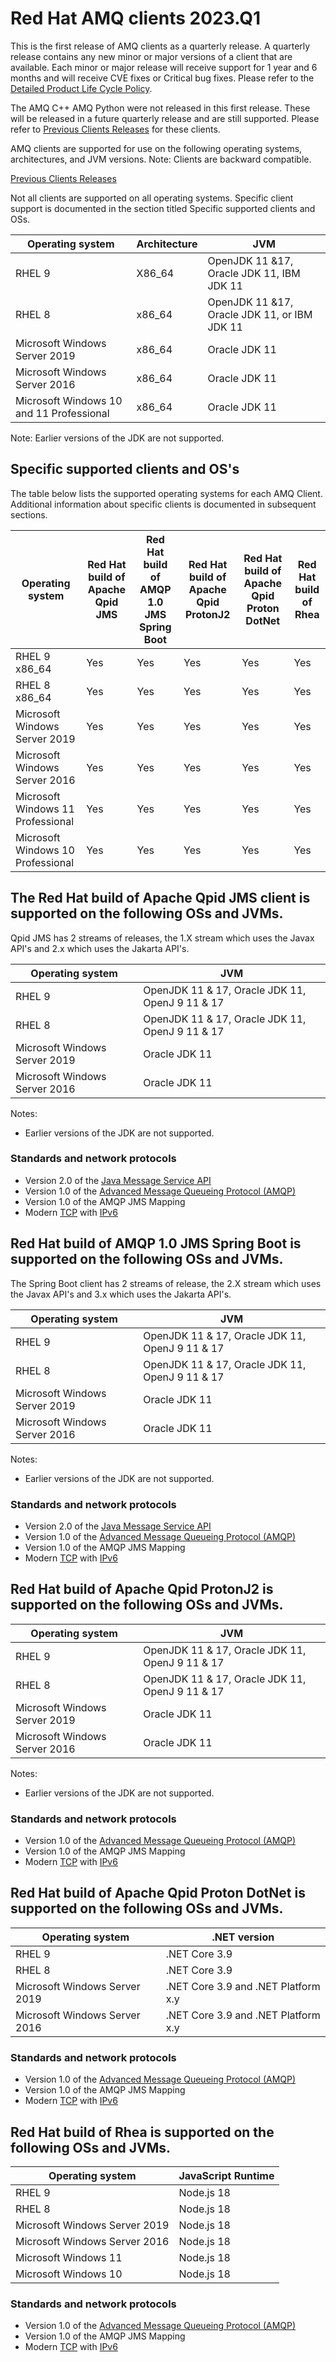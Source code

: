 # Red Hat AMQ clients 2023.Q1

This is the first release of AMQ clients as a quarterly release. A quarterly release contains any new minor or major versions 
of a client that are available. Each minor or major release will receive support for 1 year and 6 months and will receive 
CVE fixes or Critical bug fixes. Please refer to the [Detailed Product Life Cycle Policy](https://access.redhat.com/articles/7052871). 

The AMQ C++ AMQ Python were not released in this first release. These will be released in a future quarterly release and
are still supported. Please refer to [Previous Clients Releases](https://access.redhat.com/articles/5043041) for these clients. 

AMQ clients are supported for use on the following operating systems, architectures, and JVM versions. Note: Clients are 
backward compatible.

[Previous Clients Releases](https://access.redhat.com/articles/5043041)

Not all clients are supported on all operating systems. Specific client support is documented in the section titled Specific supported clients and OSs.

| Operating system                         | Architecture | JVM                                          |
|------------------------------------------|--------------|----------------------------------------------|
| RHEL 9                                   | X86_64       | OpenJDK 11 &17, Oracle JDK 11, IBM JDK 11    |
| RHEL 8                                   | x86_64       | OpenJDK 11 &17, Oracle JDK 11, or IBM JDK 11 |
| Microsoft Windows Server 2019            | x86_64       | Oracle JDK 11                                |                                              
| Microsoft Windows Server 2016            | x86_64       | Oracle JDK 11                                |
| Microsoft Windows 10 and 11 Professional | x86_64       | Oracle JDK 11                                |                                              

Note: Earlier versions of the JDK are not supported.

## Specific supported clients and OS's

The table below lists the supported operating systems for each AMQ Client. Additional information about specific clients is documented in subsequent sections.

| Operating system	                 | Red Hat build of Apache Qpid JMS	 | Red Hat build of AMQP 1.0 JMS Spring Boot | Red Hat build of Apache Qpid ProtonJ2 | Red Hat build of Apache Qpid Proton DotNet | Red Hat build of Rhea |
|-----------------------------------|-----------------------------------|-------------------------------------------|---------------------------------------|--------------------------------------------|-----------------------|
| RHEL 9 x86_64                     | Yes                               | Yes                                       | Yes                                   | Yes                                        | Yes                   |
| RHEL 8 x86_64                     | Yes                               | Yes                                       | Yes                                   | Yes                                        | Yes                   |
| Microsoft Windows Server 2019     | Yes                               | Yes                                       | Yes                                   | Yes                                        | Yes                   |
| Microsoft Windows Server 2016     | Yes                               | Yes                                       | Yes                                   | Yes                                        | Yes                   |
| Microsoft Windows 11 Professional | Yes                               | Yes                                       | Yes                                   | Yes                                        | Yes                   |
| Microsoft Windows 10 Professional | Yes                               | Yes                                       | Yes                                   | Yes                                        | Yes                   |



## The Red Hat build of Apache Qpid JMS client is supported on the following OSs and JVMs.

Qpid JMS has 2 streams of releases, the 1.X stream which uses the Javax API's and 2.x which uses the Jakarta API's.

| Operating system              | JVM                                             |
|-------------------------------|-------------------------------------------------|
| RHEL 9                        | OpenJDK 11 & 17, Oracle JDK 11, OpenJ 9 11 & 17 |
| RHEL 8                        | OpenJDK 11 & 17, Oracle JDK 11, OpenJ 9 11 & 17 |
| Microsoft Windows Server 2019 | Oracle JDK 11                                   |
| Microsoft Windows Server 2016 | Oracle JDK 11                                   |

Notes:
+ Earlier versions of the JDK are not supported.

### Standards and network protocols

- Version 2.0 of the [Java Message Service API](https://access.redhat.com/bounce/?externalURL=https%3A%2F%2Fjcp.org%2Fen%2Fjsr%2Fdetail%3Fid%3D343)
- Version 1.0 of the [Advanced Message Queueing Protocol (AMQP)](https://access.redhat.com/bounce/?externalURL=http%3A%2F%2Fwww.amqp.org%2F)
- Version 1.0 of the AMQP JMS Mapping
- Modern [TCP](https://access.redhat.com/bounce/?externalURL=https%3A%2F%2Ftools.ietf.org%2Fhtml%2Frfc793) with [IPv6](https://access.redhat.com/bounce/?externalURL=https%3A%2F%2Ftools.ietf.org%2Fhtml%2Frfc2460)


## Red Hat build of AMQP 1.0 JMS Spring Boot is supported on the following OSs and JVMs.

The Spring Boot client has 2 streams of release, the 2.X stream which uses the Javax API's and 3.x which uses the Jakarta API's.

| Operating system              | JVM                                             |
|-------------------------------|-------------------------------------------------|
| RHEL 9                        | OpenJDK 11 & 17, Oracle JDK 11, OpenJ 9 11 & 17 |
| RHEL 8                        | OpenJDK 11 & 17, Oracle JDK 11, OpenJ 9 11 & 17 |
| Microsoft Windows Server 2019 | Oracle JDK 11                                   |
| Microsoft Windows Server 2016 | Oracle JDK 11                                   |

Notes:
+ Earlier versions of the JDK are not supported.

### Standards and network protocols

- Version 2.0 of the [Java Message Service API](https://access.redhat.com/bounce/?externalURL=https%3A%2F%2Fjcp.org%2Fen%2Fjsr%2Fdetail%3Fid%3D343)
- Version 1.0 of the [Advanced Message Queueing Protocol (AMQP)](https://access.redhat.com/bounce/?externalURL=http%3A%2F%2Fwww.amqp.org%2F)
- Version 1.0 of the AMQP JMS Mapping
- Modern [TCP](https://access.redhat.com/bounce/?externalURL=https%3A%2F%2Ftools.ietf.org%2Fhtml%2Frfc793) with [IPv6](https://access.redhat.com/bounce/?externalURL=https%3A%2F%2Ftools.ietf.org%2Fhtml%2Frfc2460)


## Red Hat build of Apache Qpid ProtonJ2 is supported on the following OSs and JVMs.

| Operating system              | JVM                                             |
|-------------------------------|-------------------------------------------------|
| RHEL 9                        | OpenJDK 11 & 17, Oracle JDK 11, OpenJ 9 11 & 17 |
| RHEL 8                        | OpenJDK 11 & 17, Oracle JDK 11, OpenJ 9 11 & 17 |
| Microsoft Windows Server 2019 | Oracle JDK 11                                   |
| Microsoft Windows Server 2016 | Oracle JDK 11                                   |

Notes:
+ Earlier versions of the JDK are not supported.

### Standards and network protocols

- Version 1.0 of the [Advanced Message Queueing Protocol (AMQP)](https://access.redhat.com/bounce/?externalURL=http%3A%2F%2Fwww.amqp.org%2F)
- Version 1.0 of the AMQP JMS Mapping
- Modern [TCP](https://access.redhat.com/bounce/?externalURL=https%3A%2F%2Ftools.ietf.org%2Fhtml%2Frfc793) with [IPv6](https://access.redhat.com/bounce/?externalURL=https%3A%2F%2Ftools.ietf.org%2Fhtml%2Frfc2460)


## Red Hat build of Apache Qpid Proton DotNet is supported on the following OSs and JVMs.

| Operating system              | .NET version                        |
|-------------------------------|-------------------------------------|
| RHEL 9                        | .NET Core 3.9                       |
| RHEL 8                        | .NET Core 3.9                       |
| Microsoft Windows Server 2019 | .NET Core 3.9 and .NET Platform x.y |
| Microsoft Windows Server 2016 | .NET Core 3.9 and .NET Platform x.y |


### Standards and network protocols

- Version 1.0 of the [Advanced Message Queueing Protocol (AMQP)](https://access.redhat.com/bounce/?externalURL=http%3A%2F%2Fwww.amqp.org%2F)
- Version 1.0 of the AMQP JMS Mapping
- Modern [TCP](https://access.redhat.com/bounce/?externalURL=https%3A%2F%2Ftools.ietf.org%2Fhtml%2Frfc793) with [IPv6](https://access.redhat.com/bounce/?externalURL=https%3A%2F%2Ftools.ietf.org%2Fhtml%2Frfc2460)


## Red Hat build of Rhea is supported on the following OSs and JVMs.

| Operating system              | JavaScript Runtime |
|-------------------------------|--------------------|
| RHEL 9                        | Node.js 18         |
| RHEL 8                        | Node.js 18         |
| Microsoft Windows Server 2019 | Node.js 18         |
| Microsoft Windows Server 2016 | Node.js 18         |
| Microsoft Windows 11          | Node.js 18         |
| Microsoft Windows 10          | Node.js 18         |


### Standards and network protocols

- Version 1.0 of the [Advanced Message Queueing Protocol (AMQP)](https://access.redhat.com/bounce/?externalURL=http%3A%2F%2Fwww.amqp.org%2F)
- Version 1.0 of the AMQP JMS Mapping
- Modern [TCP](https://access.redhat.com/bounce/?externalURL=https%3A%2F%2Ftools.ietf.org%2Fhtml%2Frfc793) with [IPv6](https://access.redhat.com/bounce/?externalURL=https%3A%2F%2Ftools.ietf.org%2Fhtml%2Frfc2460)



